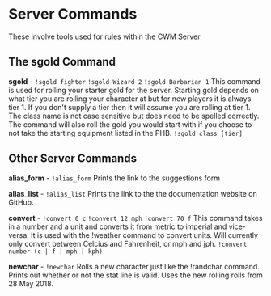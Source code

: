 # Server Commands

These involve tools used for rules within the CWM Server

## The sgold Command
**sgold** - `!sgold fighter` `!sgold Wizard 2` `!sgold Barbarian 1`
	This command is used for rolling your starter gold for the server. Starting gold depends on what tier you are rolling your character at but for new players it is always tier 1. If you don't supply a tier then it will assume you are rolling at tier 1. The class name is not case sensitive but does need to be spelled correctly.
	The command will also roll the gold you would start with if you choose to not take the starting equipment listed in the PHB.
	`!sgold class [tier]`
	

## Other Server Commands

**alias_form** - `!alias_form`
    Prints the link to the suggestions form

**alias_list** - `!alias_list`
    Prints the link to the the documentation website on GitHub.

**convert** - `!convert 0 c` `!convert 12 mph` `!convert 70 f`
	This command takes in a number and a unit and converts it from metric to imperial and vice-versa.
	It is used with the !weather command to convert units.
	Will currently only convert between Celcius and Fahrenheit, or mph and jph.
	`!convert number (c | f | mph | kph)`

**newchar** - `!newchar`
    Rolls a new character just like the !randchar command. Prints out whether or not the stat line is valid. Uses the new rolling rolls from 28 May 2018.